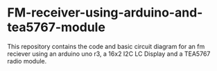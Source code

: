 # FM-receiver-using-arduino-and-tea5767-module
This repository contains the code and basic circuit diagram for an fm reciever using an arduino uno r3, a 16x2 I2C LC Display and a TEA5767 radio module.
